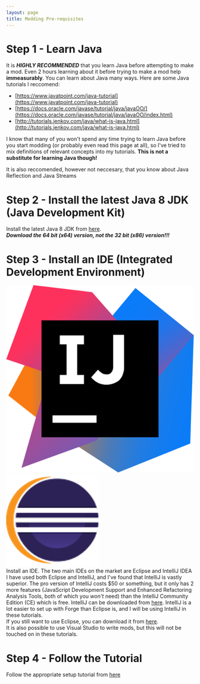 ```yaml
---
layout: page
title: Modding Pre-requisites
---
```


# Step 1 - Learn Java
It is ***HIGHLY RECOMMENDED*** that you learn Java before attempting to make a mod. Even 2 hours learning about it before trying to make a mod help **immeasurably**. You can learn about Java many ways. Here are some Java tutorials I reccomend:
- [https://www.javatpoint.com/java-tutorial](https://www.javatpoint.com/java-tutorial)
- [https://docs.oracle.com/javase/tutorial/java/javaOO/](https://docs.oracle.com/javase/tutorial/java/javaOO/index.html)
- [http://tutorials.jenkov.com/java/what-is-java.html](http://tutorials.jenkov.com/java/what-is-java.html)

 I know that many of you won't spend any time trying to learn Java before you start modding (or probably even read this page at all), so I've tried to mix definitions of relevant concepts into my tutorials. **This is not a substitute for learning Java though!**  

It is also reccomended, however not neccesary, that you know about Java Reflection and Java Streams

# Step 2 - Install the latest Java 8 JDK (Java Development Kit)
Install the latest Java 8 JDK from [here](https://adoptopenjdk.net/).  
***Download the 64 bit (x64) version, not the 32 bit (x86) version!!!***

# Step 3 - Install an IDE (Integrated Development Environment)
![IntelliJ](/tutorials/Pre-requisites/intellij.png "IntelliJ")  
![Eclipse](/tutorials/Pre-requisites/eclipse.png "Eclipse")  
Install an IDE. The two main IDEs on the market are Eclipse and IntelliJ IDEA I have used both Eclipse and IntelliJ, and I've found that IntelliJ is vastly superior. The pro version of IntelliJ costs $50 or something, but it only has 2 more features (JavaScript Development Support and Enhanced Refactoring Analysis Tools, both of which you _won't_ need) than the IntelliJ Community Edition (CE) which is free. IntelliJ can be downloaded from [here](https://www.jetbrains.com/idea/download/). IntelliJ is a lot easier to set up with Forge than Eclipse is, and I will be using IntelliJ in these tutorials.  
If you still want to use Eclipse, you can download it from [here](https://www.eclipse.org/downloads/).  
It is also possible to use Visual Studio to write mods, but this will not be touched on in these tutorials.

# Step 4 - Follow the Tutorial
Follow the appropriate setup tutorial from [here](https://cadiboo.github.io/tutorials/)
